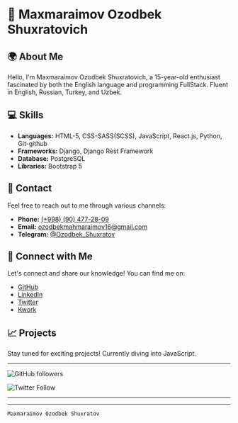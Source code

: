 # 👋 Maxmaraimov Ozodbek Shuxratovich

## 🌍 About Me
Hello, I'm Maxmaraimov Ozodbek Shuxratovich, a 15-year-old enthusiast fascinated by both the English language and programming FullStack. Fluent in English, Russian, Turkey, and Uzbek.

## 💻 Skills
- **Languages:** HTML-5, CSS-SASS(SCSS), JavaScript, React.js, Python, Git-github
- **Frameworks:** Django, Django Rest Framework
- **Database:** PostgreSQL
- **Libraries:** Bootstrap 5

## 📱 Contact
Feel free to reach out to me through various channels:
- **Phone:** [(+998) (90) 477-28-09](tel:+998904772809)
- **Email:** [ozodbekmahmaraimov16@gmail.com](mailto:ozodbekmahmaraimov16@gmail.com)
- **Telegram:** [@Ozodbek_Shuxratov](https://t.me/Ozodbek_Shuxratov)

## 🚀 Connect with Me
Let's connect and share our knowledge! You can find me on:
- [GitHub](https://github.com/Maxmaraimo/)
- [LinkedIn](https://www.linkedin.com/in/%D0%BE%D0%B7%D0%BE%D0%B4%D0%B1%D0%B5%D0%BA-%D0%BC%D0%B0%D1%85%D0%BC%D0%B0%D1%80%D0%B0%D0%B8%D0%BC%D0%BE%D0%B2-07480b2a6/)
- [Twitter](https://twitter.com/MrDollor77)
- [Kwork](https://kwork.ru/projects?a=1&prices-filters%5B%5D=1&prices-filters%5B%5D=2)

## 📈 Projects
Stay tuned for exciting projects! Currently diving into JavaScript.
_________________________________________________

![GitHub followers](https://img.shields.io/github/followers/0MAVM0?label=Follow&style=social)

![Twitter Follow](https://img.shields.io/twitter/follow/0MAVM0?label=Follow&style=social)
_________________________________________________
_________________________________________________
```
Maxmaraimov Ozodbek Shuxratov
```

